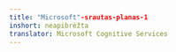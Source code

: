```yaml
---
title: "Microsoft"-srautas-planas-1
inshort: neapibrėžta
translator: Microsoft Cognitive Services
---
```




